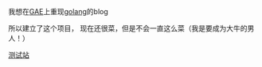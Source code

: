 我想在[GAE](https://appengine.google.com/)上重现[golang](http://golang.org/)的blog

所以建立了这个项目，
现在还很菜，但是不会一直这么菜（我是要成为大牛的男人！）

[测试站](http://goguobug.appspot.com/)